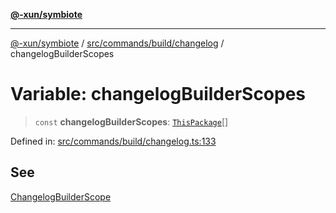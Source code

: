 [**@-xun/symbiote**](../../../../../README.md)

***

[@-xun/symbiote](../../../../../README.md) / [src/commands/build/changelog](../README.md) / changelogBuilderScopes

# Variable: changelogBuilderScopes

> `const` **changelogBuilderScopes**: [`ThisPackage`](../../../../configure/enumerations/ThisPackageGlobalScope.md#thispackage)[]

Defined in: [src/commands/build/changelog.ts:133](https://github.com/Xunnamius/symbiote/blob/1d06f9ec4e479041c7ca032d17fcdd92ac8edf8e/src/commands/build/changelog.ts#L133)

## See

[ChangelogBuilderScope](../../../../configure/enumerations/ThisPackageGlobalScope.md)
